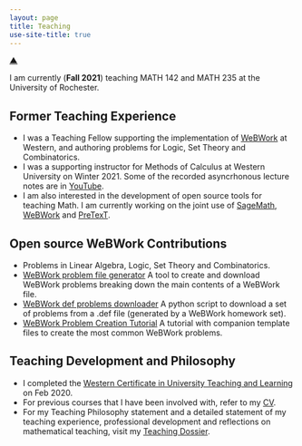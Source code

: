 ```yaml
---
layout: page
title: Teaching
use-site-title: true
---
```



<p>
<a href="#" class="scrollUpButton">▲</a>
</p>

<!---
<figure>
  <img src="/img/ms.jpg" alt="Middlesex College" style="width:150%"/>
  <figcaption>Department of Mathematics, Western University</figcaption>
</figure>
--->
I am currently (**Fall 2021**) teaching MATH 142 and MATH 235 at the University of Rochester.

## Former Teaching Experience


- I was a Teaching Fellow supporting the implementation of [WeBWork](https://webwork.maa.org/) at Western, and authoring problems for Logic, Set Theory and Combinatorics.
- I was a supporting instructor for Methods of Calculus at Western University on Winter 2021. Some of the recorded asyncrhonous lecture notes are in [YouTube](https://www.youtube.com/playlist?list=PLKRwXr3FMlQZ4SPaBx0XWs4VPbMTuGrRv).
- I am also interested in the development of open source tools for teaching Math. I am currently working on the joint use of [SageMath](https://www.sagemath.org/), [WeBWork](https://webwork.maa.org/) and [PreTexT](https://pretextbook.org/).  

## Open source WeBWork Contributions

- Problems in Linear Algebra, Logic, Set Theory and  Combinatorics.
- [WeBWork problem file generator](/resources/WWfilegenerator.md) A tool to create and download WeBWork problems breaking down the main contents of a WeBWork file.
- [WeBWork def problems downloader](/resources/downloader.py) A python script to download a set of problems from a .def file (generated by a WeBWork homework set).
- [WeBWork Problem Creation Tutorial](/webwork.pdf) A tutorial with companion template files to create the most common WeBWork problems.

## Teaching Development and Philosophy

- I completed the [Western Certificate in University Teaching and Learning](https://teaching.uwo.ca/programs/certificates/cutl.html) on Feb 2020. 
- For previous courses that I have been involved with, refer to my [CV](https://slchavesr.github.io/Sergio%20Chaves%20-%20CV.pdf).
- For my Teaching Philosophy statement and a detailed statement of my teaching experience, professional development and reflections on mathematical teaching, visit my 
<a href="https://schavesr.com/teaching/teaching_dossier/" target="_blank" rel="noopener noreferrer">Teaching Dossier</a>.
